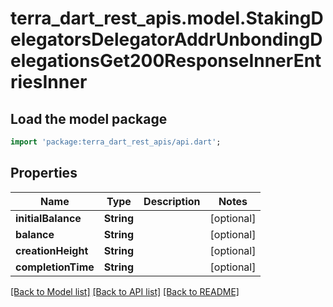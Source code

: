 # terra_dart_rest_apis.model.StakingDelegatorsDelegatorAddrUnbondingDelegationsGet200ResponseInnerEntriesInner

## Load the model package
```dart
import 'package:terra_dart_rest_apis/api.dart';
```

## Properties
Name | Type | Description | Notes
------------ | ------------- | ------------- | -------------
**initialBalance** | **String** |  | [optional] 
**balance** | **String** |  | [optional] 
**creationHeight** | **String** |  | [optional] 
**completionTime** | **String** |  | [optional] 

[[Back to Model list]](../README.md#documentation-for-models) [[Back to API list]](../README.md#documentation-for-api-endpoints) [[Back to README]](../README.md)


